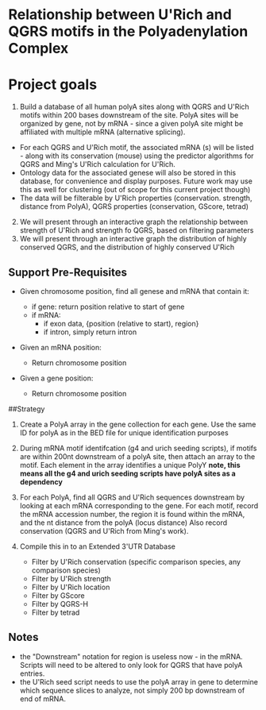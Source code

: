 # Relationship between U'Rich and QGRS motifs in the Polyadenylation Complex
# Project goals

1. Build a database of all human polyA sites along with QGRS and U'Rich motifs within 200 bases downstream of the site.  PolyA sites will be organized by gene, not by mRNA - since a given polyA site might be affiliated with multiple mRNA (alternative splicing).
  - For each QGRS and U'Rich motif, the associated mRNA (s) will be listed - along with its conservation (mouse) using the predictor algorithms for QGRS and Ming's U'Rich calculation for U'Rich.  
  - Ontology data for the associated genese will also be stored in this database, for convenience and display purposes.  Future work may use this as well for clustering (out of scope for this current project though)
  - The data will be filterable by U'Rich properties (conservation. strength, distance from PolyA), QGRS properties (conservation, GScore, tetrad)
2. We will present through an interactive graph the relationship between strength of U'Rich and strength fo QGRS, based on filtering parameters
3. We will present through an interactive graph the distribution of highly conserved QGRS, and the distribution of highly conserved U'Rich

## Support Pre-Requisites
- Given chromosome position, find all genese and mRNA that contain it:
  - if gene:  return position relative to start of gene
  - if mRNA:
      - if exon data, {position (relative to start), region}
      - if intron, simply return intron

- Given an mRNA position:
  - Return chromosome position

- Given a gene position:
  - Return chromosome position

##Strategy
1. Create a PolyA array in the gene collection for each gene.  Use the same ID for polyA as in the BED file for unique identification purposes
2. During mRNA motif identifcation (g4 and urich seeding scripts), if motifs are within 200nt downstream of a polyA site, then attach an array to the motif.  Each element in the array identifies a unique PolyY 
**note, this means all the g4 and urich seeding scripts have polyA sites as a dependency**
3. For each PolyA, find all QGRS and U'Rich sequences downstream by looking at each mRNA corresponding to the gene. 
For each motif, record the mRNA accession number, the region it is found within the mRNA, and the nt distance from the polyA (locus distance)
Also record conservation (QGRS and U'Rich from Ming's work).

4. Compile this in to an Extended 3'UTR Database
   - Filter by U'Rich conservation (specific comparison species, any comparison species)
   - Filter by U'Rich strength
   - Filter by U'Rich location
   - Filter by GScore
   - Filter by QGRS-H
   - Filter by tetrad

## Notes 
   - the "Downstream" notation for region is useless now - in the mRNA.  Scripts will need to be altered to only look for QGRS that have polyA entries.
   - the U'Rich seed script needs to use the polyA array in gene to determine which sequence slices to analyze, not simply 200 bp downstream of end of mRNA.
